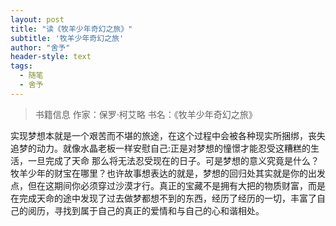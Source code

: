 ```yaml
---
layout: post
title: "读《牧羊少年奇幻之旅》"
subtitle: '牧羊少年奇幻之旅'
author: "舍予"
header-style: text
tags:
  - 随笔
  - 舍予
---
```


> 书籍信息  作家：保罗·柯艾略  书名：《牧羊少年奇幻之旅》

实现梦想本就是一个艰苦而不堪的旅途，在这个过程中会被各种现实所捆绑，丧失追梦的动力。就像水晶老板一样安慰自己:正是对梦想的憧憬才能忍受这糟糕的生活，一旦完成了天命 那么将无法忍受现在的日子。可是梦想的意义究竟是什么？牧羊少年的财宝在哪里？也许故事想表达的就是，梦想的回归处其实就是你的出发点，但在这期间你必须穿过沙漠才行。真正的宝藏不是拥有大把的物质财富，而是在完成天命的途中发现了过去做梦都想不到的东西，经历了经历的一切，丰富了自己的阅历，寻找到属于自己的真正的爱情和与自己的心和谐相处。
